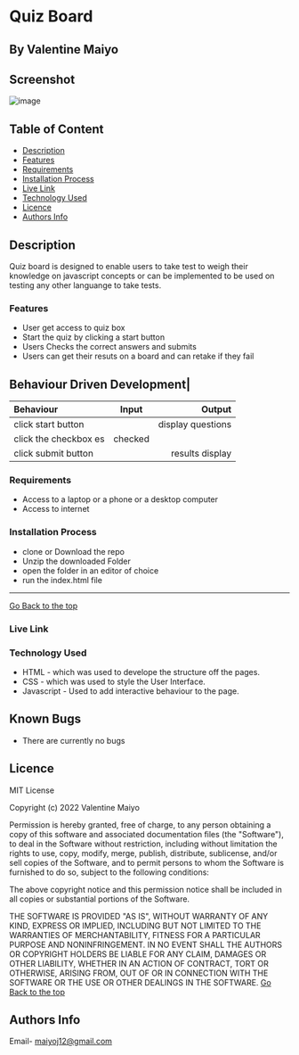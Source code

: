 # Quiz Board
 ## By Valentine Maiyo
## Screenshot
 ![image](./Assests/images/new.png)
 ## Table of Content
 - [Description](#description)
 - [Features](#features)
 - [Requirements](#requirements)
 - [Installation Process](#installation-Process)
 - [Live Link](#Live-Link)
 - [Technology  Used](#technology-Used)
 - [Licence](#licence)
 - [Authors Info](#Authors-Info)
 ## Description
Quiz board is designed to enable users to take test to weigh their knowledge on javascript concepts or can be implemented to be used 
on testing any other languange to take tests.

 ###  Features

 * User get access to quiz box 
 * Start the quiz by clicking a start button
 * Users Checks the correct answers and submits
 * Users can get their resuts on a board and can retake if they fail

 ## Behaviour Driven Development|
| Behaviour      | Input        | Output       |
| :------------- | :----------: | -----------: |
|click start button|            |display questions|
| click the checkbox es |  checked |     |
| click submit button |           |results display|

 ###  Requirements
 * Access to  a laptop or a phone or a desktop computer
 * Access to internet
 ### Installation Process
* clone or Download the repo
* Unzip the downloaded Folder
* open the folder in an editor of choice 
* run the index.html file

 ****
 [Go Back to the top](#)
### Live Link

### Technology  Used
* HTML - which was used to develope the structure off the pages.
* CSS - which was used to style the User Interface.
* Javascript - Used to add interactive behaviour to the page.

## Known Bugs
* There are currently no bugs
## Licence
MIT License

Copyright (c) 2022 Valentine Maiyo

Permission is hereby granted, free of charge, to any person obtaining a copy
of this software and associated documentation files (the "Software"), to deal
in the Software without restriction, including without limitation the rights
to use, copy, modify, merge, publish, distribute, sublicense, and/or sell
copies of the Software, and to permit persons to whom the Software is
furnished to do so, subject to the following conditions:

The above copyright notice and this permission notice shall be included in all
copies or substantial portions of the Software.

THE SOFTWARE IS PROVIDED "AS IS", WITHOUT WARRANTY OF ANY KIND, EXPRESS OR
IMPLIED, INCLUDING BUT NOT LIMITED TO THE WARRANTIES OF MERCHANTABILITY,
FITNESS FOR A PARTICULAR PURPOSE AND NONINFRINGEMENT. IN NO EVENT SHALL THE
AUTHORS OR COPYRIGHT HOLDERS BE LIABLE FOR ANY CLAIM, DAMAGES OR OTHER
LIABILITY, WHETHER IN AN ACTION OF CONTRACT, TORT OR OTHERWISE, ARISING FROM,
OUT OF OR IN CONNECTION WITH THE SOFTWARE OR THE USE OR OTHER DEALINGS IN THE
SOFTWARE.
[Go Back to the top](#)
## Authors Info
Email- maiyoj12@gmail.com
